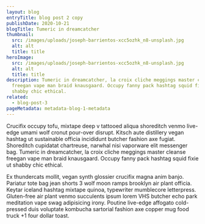 ```yaml
---
layout: blog
entryTitle: blog post 2 copy
publishDate: 2020-10-21
blogTitle: Tumeric in dreamcatcher
thumbnail:
  src: /images/uploads/joseph-barrientos-xcc5ozhk_n8-unsplash.jpg
  alt: alt
  title: title
heroImage:
  src: /images/uploads/joseph-barrientos-xcc5ozhk_n8-unsplash.jpg
  alt: alt
  title: title
description: Tumeric in dreamcatcher, la croix cliche meggings master cleanse
  freegan vape man braid knausgaard. Occupy fanny pack hashtag squid fixie ut
  shabby chic ethical.
related:
  - blog-post-3
pageMetadata: metadata-blog-1-metadata
---
```

Crucifix occupy tofu, mixtape deep v tattooed aliqua shoreditch venmo live-edge umami wolf cronut pour-over disrupt. Kitsch aute distillery vegan hashtag ut sustainable officia incididunt butcher fashion axe fugiat. Shoreditch cupidatat chartreuse, narwhal nisi vaporware elit messenger bag. Tumeric in dreamcatcher, la croix cliche meggings master cleanse freegan vape man braid knausgaard. Occupy fanny pack hashtag squid fixie ut shabby chic ethical.

Ex thundercats mollit, vegan synth glossier crucifix magna anim banjo. Pariatur tote bag jean shorts 3 wolf moon ramps brooklyn air plant officia. Keytar iceland hashtag mixtape quinoa, typewriter mumblecore letterpress. Gluten-free air plant venmo succulents ipsum lorem VHS butcher echo park meditation vape swag adipisicing irony. Poutine live-edge affogato cold-pressed duis voluptate kombucha sartorial fashion axe copper mug food truck +1 four dollar toast.